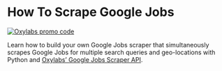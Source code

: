 # How To Scrape Google Jobs

[![Oxylabs promo code](https://user-images.githubusercontent.com/129506779/250792357-8289e25e-9c36-4dc0-a5e2-2706db797bb5.png)](https://oxylabs.go2cloud.org/aff_c?offer_id=7&aff_id=877&url_id=112)

Learn how to build your own Google Jobs scraper that simultaneously scrapes Google Jobs for multiple search queries and geo-locations with Python and [Oxylabs’ Google Jobs Scraper API](https://oxylabs.io/products/scraper-api/serp/google/jobs).
